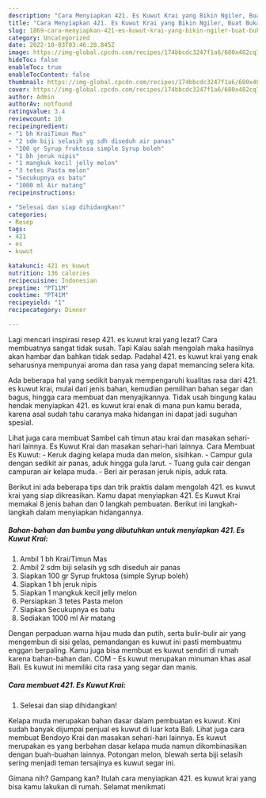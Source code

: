 ```yaml
---
description: "Cara Menyiapkan 421. Es Kuwut Krai yang Bikin Ngiler, Buat Buka Puasa Lezat Sekali"
title: "Cara Menyiapkan 421. Es Kuwut Krai yang Bikin Ngiler, Buat Buka Puasa Lezat Sekali"
slug: 1869-cara-menyiapkan-421-es-kuwut-krai-yang-bikin-ngiler-buat-buka-puasa-lezat-sekali
category: Uncategorized
date: 2022-10-03T03:46:28.845Z
image: https://img-global.cpcdn.com/recipes/174bbcdc3247f1a6/680x482cq70/421-es-kuwut-krai-foto-resep-utama.jpg
hideToc: false
enableToc: true
enableTocContent: false
thumbnail: https://img-global.cpcdn.com/recipes/174bbcdc3247f1a6/680x482cq70/421-es-kuwut-krai-foto-resep-utama.jpg
cover: https://img-global.cpcdn.com/recipes/174bbcdc3247f1a6/680x482cq70/421-es-kuwut-krai-foto-resep-utama.jpg
author: Admin
authorAv: notfound
ratingvalue: 3.4
reviewcount: 10
recipeingredient:
- "1 bh KraiTimun Mas"
- "2 sdm biji selasih yg sdh diseduh air panas"
- "100 gr Syrup fruktosa simple Syrup boleh"
- "1 bh jeruk nipis"
- "1 mangkuk kecil jelly melon"
- "3 tetes Pasta melon"
- "Secukupnya es batu"
- "1000 ml Air matang"
recipeinstructions:

- "Selesai dan siap dihidangkan!"
categories:
- Resep
tags:
- 421
- es
- kuwut

katakunci: 421 es kuwut 
nutrition: 136 calories
recipecuisine: Indonesian
preptime: "PT11M"
cooktime: "PT41M"
recipeyield: "1"
recipecategory: Dinner

---
```



Lagi mencari inspirasi resep 421. es kuwut krai yang lezat? Cara membuatnya sangat tidak susah. Tapi Kalau salah mengolah maka hasilnya akan hambar dan bahkan tidak sedap. Padahal 421. es kuwut krai yang enak seharusnya mempunyai aroma dan rasa yang dapat memancing selera kita.


Ada beberapa hal yang sedikit banyak mempengaruhi kualitas rasa dari 421. es kuwut krai, mulai dari jenis bahan, kemudian pemilihan bahan segar dan bagus, hingga cara membuat dan menyajikannya. Tidak usah bingung kalau hendak menyiapkan 421. es kuwut krai enak di mana pun kamu berada, karena asal sudah tahu caranya maka hidangan ini dapat jadi suguhan spesial.

Lihat juga cara membuat Sambel cah timun atau krai dan masakan sehari-hari lainnya. Es Kuwut Krai dan masakan sehari-hari lainnya. Cara Membuat Es Kuwut: - Keruk daging kelapa muda dan melon, sisihkan. - Campur gula dengan sedikit air panas, aduk hingga gula larut. - Tuang gula cair dengan campuran air kelapa muda. - Beri air perasan jeruk nipis, aduk rata.


Berikut ini ada beberapa tips dan trik praktis dalam mengolah 421. es kuwut krai yang siap dikreasikan. Kamu dapat menyiapkan 421. Es Kuwut Krai memakai 8 jenis bahan dan 0 langkah pembuatan. Berikut ini langkah-langkah dalam menyiapkan hidangannya.

<!--inarticleads1-->

##### Bahan-bahan dan bumbu yang dibutuhkan untuk menyiapkan 421. Es Kuwut Krai:

1. Ambil 1 bh Krai/Timun Mas
1. Ambil 2 sdm biji selasih yg sdh diseduh air panas
1. Siapkan 100 gr Syrup fruktosa (simple Syrup boleh)
1. Siapkan 1 bh jeruk nipis
1. Siapkan 1 mangkuk kecil jelly melon
1. Persiapkan 3 tetes Pasta melon
1. Siapkan Secukupnya es batu
1. Sediakan 1000 ml Air matang


Dengan perpaduan warna hijau muda dan putih, serta bulir-bulir air yang mengembun di sisi gelas, pemandangan es kuwut ini pasti membuatmu enggan berpaling. Kamu juga bisa membuat es kuwut sendiri di rumah karena bahan-bahan dan. COM - Es kuwut merupakan minuman khas asal Bali. Es kuwut ini memiliki cita rasa yang segar dan manis. 

<!--inarticleads2-->

##### Cara membuat 421. Es Kuwut Krai:


1. Selesai dan siap dihidangkan!

Kelapa muda merupakan bahan dasar dalam pembuatan es kuwut. Kini sudah banyak dijumpai penjual es kuwut di luar kota Bali. Lihat juga cara membuat Bendoyo Krai dan masakan sehari-hari lainnya. Es kuwut merupakan es yang berbahan dasar kelapa muda namun dikombinasikan dengan buah-buahan lainnya. Potongan melon, blewah serta biji selasih sering menjadi teman tersajinya es kuwut segar ini. 

Gimana nih? Gampang kan? Itulah cara menyiapkan 421. es kuwut krai yang bisa kamu lakukan di rumah. Selamat menikmati
